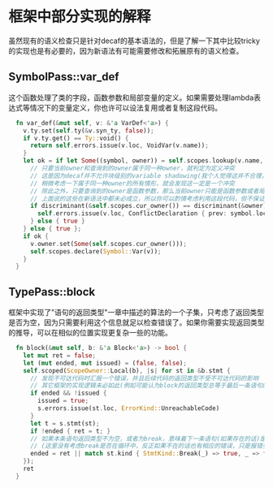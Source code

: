 # 框架中部分实现的解释

虽然现有的语义检查只是针对decaf的基本语法的，但是了解一下其中比较tricky的实现也是有必要的，因为新语法有可能需要修改和拓展原有的语义检查。

## SymbolPass::var_def

这个函数处理了类的字段，函数参数和局部变量的定义。如果需要处理lambda表达式等情况下的变量定义，你也许可以设法复用或者复制这段代码。

```rust
  fn var_def(&mut self, v: &'a VarDef<'a>) {
    v.ty.set(self.ty(&v.syn_ty, false));
    if v.ty.get() == Ty::void() {
      return self.errors.issue(v.loc, VoidVar(v.name));
    }
    let ok = if let Some((symbol, owner)) = self.scopes.lookup(v.name, true) {
      // 只要当前owner和查询到的owner属于同一种owner，就判定为定义冲突
      // 这是因为decaf并不允许块级别的variable shadowing(我个人觉得这并不合理，如果允许，写程序会更方便一些，像rust一样的同一个语句块也可以shadow就更方便了)
      // 稍微考虑一下属于同一种owner的所有情形，就会发现这一定是一个冲突
      // 除此之外，只要查询到的owner是函数参数，那么当前owner只能是函数参数或者局部变量，这都被认为是冲突
      // 上面说的这些在新语法中都未必成立，所以你可以酌情考虑利用这段代码，但不保证不需要修改
      if discriminant(&self.scopes.cur_owner()) == discriminant(&owner) || owner.is_param() {
        self.errors.issue(v.loc, ConflictDeclaration { prev: symbol.loc(), name: v.name })
      } else { true }
    } else { true };
    if ok {
      v.owner.set(Some(self.scopes.cur_owner()));
      self.scopes.declare(Symbol::Var(v));
    }
  }
```

## TypePass::block

框架中实现了"语句的返回类型"一章中描述的算法的一个子集，只考虑了返回类型是否为空，因为只需要利用这个信息就足以检查错误了。如果你需要实现返回类型的推导，可以在相似的位置实现更复杂一些的功能。

```rust
  fn block(&mut self, b: &'a Block<'a>) -> bool {
    let mut ret = false;
    let (mut ended, mut issued) = (false, false);
    self.scoped(ScopeOwner::Local(b), |s| for st in &b.stmt {
      // 发现不可达代码时汇报一个错误，并且后续代码的返回类型不受不可达代码的影响
      // 其它框架的实现逻辑未必如此(例如可能认为block的返回类型总等于最后一条语句的返回类型)，如果的确不一样的话，我也**不想**修改成和它们一样了
      if ended && !issued {
        issued = true;
        s.errors.issue(st.loc, ErrorKind::UnreachableCode)
      }
      let t = s.stmt(st);
      if !ended { ret = t; }
      // 如果本条语句返回类型不为空，或者为break，意味着下一条语句(如果存在的话)是不可达代码
      // (这里没有考虑break是否在循环中，反正如果不在的话也有相应的错误，只是报错多少的问题，影响不大)
      ended = ret || match st.kind { StmtKind::Break(_) => true, _ => false };
    });
    ret
  }
```